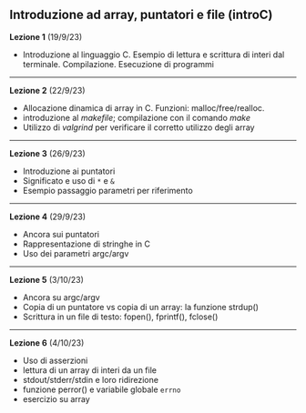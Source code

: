 
##  Introduzione ad array, puntatori e file (introC)


**Lezione 1** (19/9/23)

* Introduzione al linguaggio C. Esempio di lettura e scrittura di interi dal terminale. Compilazione. Esecuzione di programmi 

-----------------------

**Lezione 2** (22/9/23)

* Allocazione dinamica di array in C. Funzioni: malloc/free/realloc. 
* introduzione al *makefile*; compilazione con il comando *make*
* Utilizzo di *valgrind* per verificare il corretto utilizzo degli array

-------

**Lezione 3** (26/9/23)

* Introduzione ai puntatori
* Significato e uso di `*` e `&`
* Esempio passaggio parametri per riferimento

-------

**Lezione 4** (29/9/23)

* Ancora sui puntatori
* Rappresentazione di stringhe in C
* Uso dei parametri argc/argv

-----

**Lezione 5** (3/10/23)

* Ancora su argc/argv
* Copia di un puntatore vs copia di un array: la funzione strdup()
* Scrittura in un file di testo: fopen(), fprintf(), fclose()

-----

**Lezione 6** (4/10/23)

* Uso di asserzioni
* lettura di un array di interi da un file
* stdout/stderr/stdin e loro ridirezione
* funzione perror() e variabile globale `errno`
* esercizio su array

